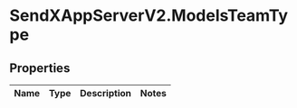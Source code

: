 # SendXAppServerV2.ModelsTeamType

## Properties
Name | Type | Description | Notes
------------ | ------------- | ------------- | -------------


